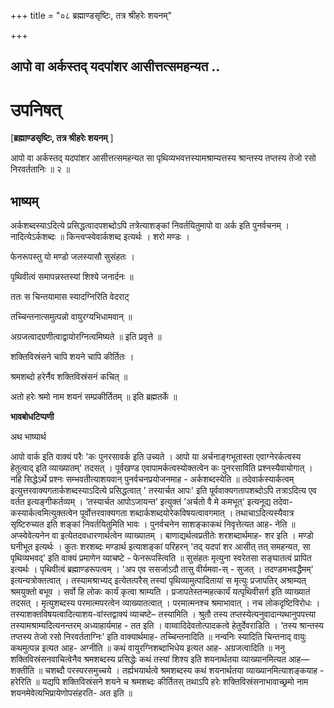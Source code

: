 +++
title = "०८ ब्रह्माण्डसृष्टिः, तत्र श्रीहरेः शयनम्"

+++


## आपो वा अर्कस्तद् यदपांशर आसीत्तत्समहन्यत ..

# **उपनिषत्**

\[**ब्रह्माण्डसृष्टिः, तत्र श्रीहरेः शयनम्** \]

आपो वा अर्कस्तद् यदपांशर आसीत्तत्समहन्यत सा पृथिव्यभवत्तस्यामश्राम्यत्तस्य श्रान्तस्य तप्तस्य तेजो रसो निरवर्ततानिः ॥ २ ॥

## **भाष्यम्**

अर्कशब्दस्याऽदित्ये प्रसिद्धत्वादपशब्दोऽपि तत्रेत्याशङ्कां निवर्तयितुमापो वा अर्क इति पुनर्वचनम् । नादित्येऽर्कशब्दः ॥ किन्त्वप्स्वेवार्कशब्द इत्यर्थः । शरो मण्डः ।

फेनरूपस्तु यो मण्डो जलस्यासौ सुसंहतः ।

पृथिवीत्वं समापन्नस्तस्यां शिश्ये जनार्दनः ॥

ततः स चिन्तयामास स्यादग्निरिति वेदराट्

तच्चिन्तनात्समुत्पन्नो वायुरग्यभिधामवान् ॥

अग्रजत्वादग्रणीत्वाद्वायोरग्नित्वमिष्यते ॥ इति प्रवृत्ते ॥

शक्तिविस्रंसने चापि शयने चापि कीर्तितः ।

श्रमशब्दो हरेर्नैव शक्तिविस्रंसनं कचित् ॥

अतो हरेः श्रमो नाम शयनं सम्प्रकीर्तितम् ॥ इति ब्रह्मतर्के ॥

**भावबोधटिप्पणी**

अथ भाष्यार्थ

आपो वार्क इति वाक्यं परैः 'कः पुनरसावर्क इति उच्यते । आपो या अर्चनाङ्गभूतास्ता एवाग्नेरर्कत्वस्य हेतुत्वाद् इति व्याख्यातम्' तदसत् । पूर्वखण्ड एवापामर्कत्वस्योक्तत्वेन कः पुनरसाविति प्रश्नस्यैवायोगात् । नहि सिद्धेऽर्थे प्रश्नः सम्भवतीत्याशयवान् पुनर्वचनप्रयोजनमाह - अर्कशब्दस्येति ॥ तदेवार्कस्यार्कत्वम् इत्युत्तरवाक्यगतार्कशब्दस्याऽदित्ये प्रसिद्धत्वात् ' तस्यार्चत आपः' इति पूर्ववाक्यगतापशब्दोऽपि तत्राऽदित्य एव वर्तत इत्यङ्गीकर्तव्यम् । ‘तस्यार्चत आपोऽजायन्त’ इत्युक्तं 'अर्चतो वै मे कमभूत्' इत्यनूद्य तदेवा- कस्यार्कत्वमित्युक्तत्वेन पूर्वोत्तरवाक्यगता शब्दार्कशब्दयोरेकविषयत्वावगमात् । तथाचाऽदित्यस्यैवात्र सृष्टिरुच्यत इति शङ्कां निवर्तयितुमिति भावः । पुनर्वचनेन साशङ्काकथं निवृत्तेत्यत आह- नेति ॥ अप्स्वेवेत्यनेन वा इत्येतदवधारणार्थत्वेन व्याख्यातम् । बाणाद्यर्थत्वप्रतीतेः शरशब्दार्थमाह- शर इति । मण्डो घनीभूत इत्यर्थः । कुतः शरशब्दः मण्डार्थ इत्याशङ्कां परिहरन् 'तद् यदपां शर आसीत् तत् समहन्यत, सा पृथिव्यभवद्' इति वाक्यं प्रमाणेन व्याचष्टे - फेनरूपस्त्विति ॥ सुसंहतः मृत्युना स्वरेतसा सङ्घातत्वं प्रापित इत्यर्थः । पृथिवीत्वं ब्रह्माण्डरूपत्वम् । 'अप एव ससर्जाऽदौ तासु वीर्यमवा-स् - सुजत् । तदण्डमभवद्धैमम्' इत्यन्यत्रोक्तत्वात् । तस्यामश्राभ्यद् इत्येतत्परैस् तस्यां पृथिव्यामुत्पादितायां स मृत्युः प्रजापतिर् अश्राम्यत् श्रमयुक्तो बभूव । सर्वो हि लोकः कार्यं कृत्वा श्राम्यति । प्रजापतेस्तन्महत्कार्यं यत्पृथिवीसर्ग इति व्याख्यातं तदसत् । मृत्युशब्दस्य परमात्मपरत्वेन व्याख्यातत्वात् । परमात्मनश्च श्रमाभावात् । नच लोकदृष्टिविरोधः । तस्याशक्तविषयत्वादित्याशय-वांस्तद्वाक्यं व्याचष्टे– तस्यामिति । श्रुतौ तस्य तप्तस्येत्यनुवादान्यथानुपपत्त्या तस्यामश्राम्यदित्यनन्तरम् अध्याहार्यमाह - तत इति । वाय्वादिदेवतोत्पादकत्वे हेतुर्देवराडिति । ‘तस्य श्रान्तस्य तप्तस्य तेजो रसो निरवर्तताग्निः' इति वाक्यार्थमाह- तच्चिन्तनादिति ॥ नन्वनिः स्यादिति चिन्तनाद् वायुः कथमुत्पन्न इत्यत आह- अग्नीति ॥ कथं वायुरग्निशब्दाभिधेय इत्यत आह- अग्रजत्वादिति ॥ ननु शक्तिविस्रंसनवाचित्वेनैव श्रमशब्दस्य प्रसिद्धेः कथं तस्यां शिश्य इति शयनार्थतया व्याख्यानमित्यत आह— शक्तीति ॥ चशब्दौ परस्परसमुच्चये । तर्ह्यभयार्थत्वे श्रमशब्दस्य कथं शयनार्थतया व्याख्यानमित्याशङ्कयाह - हरेरिति ॥ यद्यपि शक्तिविस्रंसने शयने च श्रमशब्दः कीर्तितस् तथाऽपि हरेः शक्तिविस्रंसनाभावाच्छ्रमो नाम शयनमेवेत्यभिप्रायेणोपसंहरति- अत इति ॥

